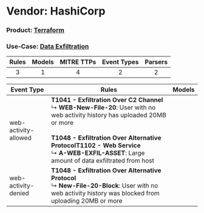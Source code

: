Vendor: HashiCorp
=================
### Product: [Terraform](../ds_hashicorp_terraform.md)
### Use-Case: [Data Exfiltration](../../../../UseCases/uc_data_exfiltration.md)

| Rules | Models | MITRE TTPs | Event Types | Parsers |
|:-----:|:------:|:----------:|:-----------:|:-------:|
|   3   |   1    |     4      |      2      |    2    |

| Event Type           | Rules                                                                                                                                                                                                                                                                                                   | Models |
| -------------------- | ------------------------------------------------------------------------------------------------------------------------------------------------------------------------------------------------------------------------------------------------------------------------------------------------------- | ------ |
| web-activity-allowed | <b>T1041 - Exfiltration Over C2 Channel</b><br> ↳ <b>WEB-New-File-20</b>: User with no web activity history has uploaded 20MB or more<br><br><b>T1048 - Exfiltration Over Alternative Protocol</b><b>T1102 - Web Service</b><br> ↳ <b>A-WEB-EXFIL-ASSET</b>: Large amount of data exfiltrated from host |        |
| web-activity-denied  | <b>T1048 - Exfiltration Over Alternative Protocol</b><br> ↳ <b>New-File-20-Block</b>: User with no web activity history was blocked from uploading 20MB or more                                                                                                                                         |        |